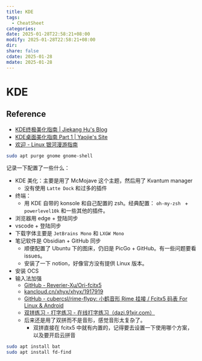 ```yaml
---
title: KDE
tags:
  - CheatSheet
categories: 
date: 2025-01-28T22:58:21+08:00
modify: 2025-01-28T22:58:21+08:00
dir: 
share: false
cdate: 2025-01-28
mdate: 2025-01-28
---
```


# KDE

## Reference

- [KDE终极美化指南 \| Jiekang Hu's Blog](https://hujiekang.top/posts/kde-customization/)
- [KDE桌面美化指南 Part 1 \| Yaojie's Site](https://acherstyx.github.io/post/KDE%E6%A1%8C%E9%9D%A2%E7%BE%8E%E5%8C%96%E6%8C%87%E5%8D%97/)
- [欢迎 - Linux 银河漫游指南](https://libhitchhiker.eu.org/)

```zsh
sudo apt purge gnome gnome-shell
```

记录一下配置了一些什么：
- KDE 美化：主要是用了 McMojave 这个主题，然后用了 Kvantum manager
	- 没有使用 `Latte Dock` 和过多的插件
- 终端：
	- 用 KDE 自带的 konsole 和自己配置的 zsh。经典配置： `oh-my-zsh ` + ` powerlevel10k ` 和一些其他的插件。
- 浏览器用 edge + 登陆同步
- vscode + 登陆同步
- 下载字体主要是 `JetBrains Mono` 和 `LXGW Mono`
- 笔记软件是 Obsidian + GitHub 同步
	- 顺便配置了 Ubuntu 下的图床，仍旧是 PicGo + GitHub。有一些问题要看 issues。
	- 安装了一下 notion，好像官方没有提供 Linux 版本。
- 安装 OCS
- 输入法加强
	- [GitHub - Reverier-Xu/Ori-fcitx5](https://github.com/Reverier-Xu/Ori-Fcitx5)
	- [kancloud.cn/xhyx/xhyx/1917919](https://www.kancloud.cn/xhyx/xhyx/1917919)
	- [GitHub - cubercsl/rime-flypy: 小鹤音形 Rime 挂接 / Fcitx5 码表 For Linux & Android](https://github.com/cubercsl/rime-flypy)
	- [双拼练习 - 打字练习 - 在线打字练习（dazi.91xjr.com）](https://dazi.91xjr.com/typing/train/shuang.html)
	- 后来还是用了双拼而不是音形，感觉音形太复杂了。
		- 双拼直接在 fcitx5 中就有内置的，记得要去设置一下使用哪个方案，以及要开启云拼音

```zsh
sudo apt install bat
sudo apt install fd-find
```
